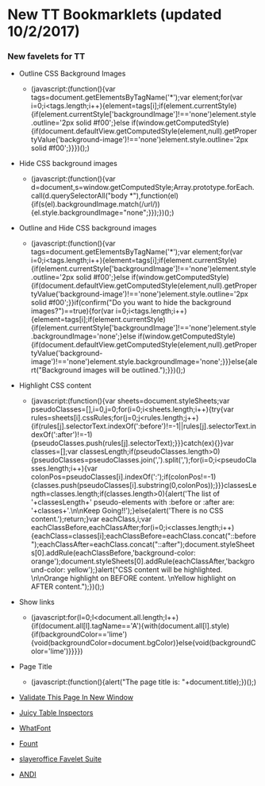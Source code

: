 # New TT Bookmarklets (updated 10/2/2017)

### New favelets for TT

* Outline CSS Background Images
  * (javascript:(function(){var tags=document.getElementsByTagName('*');var element;for(var i=0;i<tags.length;i++){element=tags[i];if(element.currentStyle){if(element.currentStyle['backgroundImage']!=='none')element.style.outline='2px solid #f00';}else if(window.getComputedStyle){if(document.defaultView.getComputedStyle(element,null).getPropertyValue('background-image')!=='none')element.style.outline='2px solid #f00';}}})();)

* Hide CSS background images
  * (javascript:(function(){var d=document,s=window.getComputedStyle;Array.prototype.forEach.call(d.querySelectorAll("body *"),function(el){if(s(el).backgroundImage.match(/url/)){el.style.backgroundImage="none";}});})();)

* Outline and Hide CSS background images
  * (javascript:(function(){var tags=document.getElementsByTagName('*');var element;for(var i=0;i<tags.length;i++){element=tags[i];if(element.currentStyle){if(element.currentStyle['backgroundImage']!=='none')element.style.outline='2px solid #f00';}else if(window.getComputedStyle){if(document.defaultView.getComputedStyle(element,null).getPropertyValue('background-image')!=='none')element.style.outline='2px solid #f00';}}if(confirm("Do you want to hide the background images?")==true){for(var i=0;i<tags.length;i++){element=tags[i];if(element.currentStyle){if(element.currentStyle['backgroundImage']!=='none')element.style.backgroundImage='none';}else if(window.getComputedStyle){if(document.defaultView.getComputedStyle(element,null).getPropertyValue('background-image')!=='none')element.style.backgroundImage='none';}}}else{alert("Background images will be outlined.");}})();)

* Highlight CSS content
  * (javascript:(function(){var sheets=document.styleSheets;var pseudoClasses=[],i=0,j=0;for(i=0;i<sheets.length;i++){try{var rules=sheets[i].cssRules;for(j=0;j<rules.length;j++){if(rules[j].selectorText.indexOf(':before')!=-1||rules[j].selectorText.indexOf(':after')!=-1){pseudoClasses.push(rules[j].selectorText);}}}catch(ex){}}var classes=[];var classesLength;if(pseudoClasses.length>0){pseudoClasses=pseudoClasses.join(',').split(',');for(i=0;i<pseudoClasses.length;i++){var colonPos=pseudoClasses[i].indexOf(':');if(colonPos!=-1){classes.push(pseudoClasses[i].substring(0,colonPos));}}}classesLength=classes.length;if(classes.length>0){alert('The list of '+classesLength+' pseudo-elements with :before or :after are: '+classes+'.\n\nKeep Going!!');}else{alert('There is no CSS content.');return;}var eachClass,i;var eachClassBefore,eachClassAfter;for(i=0;i<classes.length;i++){eachClass=classes[i];eachClassBefore=eachClass.concat("::before");eachClassAfter=eachClass.concat("::after");document.styleSheets[0].addRule(eachClassBefore,'background-color: orange');document.styleSheets[0].addRule(eachClassAfter,'background-color: yellow');}alert("CSS content will be highlighted. \n\nOrange highlight on BEFORE content. \nYellow highlight on AFTER content.");})();)

* Show links
  * (javascript:for(l=0;l<document.all.length;l++){if(document.all[l].tagName=='A'){with(document.all[l].style){if(backgroundColor=='lime'){void(backgroundColor=document.bgColor)}else{void(backgroundColor='lime')}}}})

* Page Title
  * (javascript:(function(){alert("The page title is: "+document.title);})();)

* [Validate This Page In New Window](https://validator.w3.org/favelets.html)

* [Juicy Table Inspectors](http://juicystudio.com/article/complextableinspector.php#thebook)

* [WhatFont](http://www.chengyinliu.com/whatfont.html)

* [Fount](https://fount.artequalswork.com/)

* [slayeroffice Favelet Suite](http://slayeroffice.com/?c=/content/tools/suite.html)

* [ANDI](https://www.ssa.gov/accessibility/andi/help/install.html)


